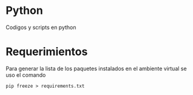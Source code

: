 # Python
Codigos y scripts en python

# Requerimientos
Para generar la lista de los paquetes instalados en el ambiente virtual se uso el comando
    
`pip freeze > requirements.txt`
